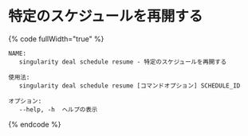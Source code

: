 # 特定のスケジュールを再開する

{% code fullWidth="true" %}
```
NAME:
   singularity deal schedule resume - 特定のスケジュールを再開する

使用法:
   singularity deal schedule resume [コマンドオプション] SCHEDULE_ID

オプション:
   --help, -h  ヘルプの表示
```
{% endcode %}